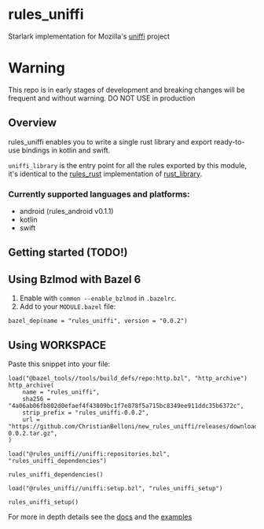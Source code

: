 # rules_uniffi

Starlark implementation for Mozilla's [uniffi]("https://github.com/mozilla/uniffi-rs") project

# Warning
This repo is in early stages of development and breaking changes will be frequent and without warning. DO NOT USE in production

## Overview

rules_uniffi enables you to write a single rust library and export ready-to-use bindings in kotlin and swift.

```uniffi_library``` is the entry point for all the rules exported by this module,<br>
it's identical to the [rules_rust](https://github.com/bazelbuild/rules_rust) implementation of [rust_library](https://bazelbuild.github.io/rules_rust/rust.html#rust_library).

### Currently supported languages and platforms:
 - android (rules_android v0.1.1)
 - kotlin
 - swift

## Getting started (TODO!)

## Using Bzlmod with Bazel 6

1. Enable with `common --enable_bzlmod` in `.bazelrc`.
2. Add to your `MODULE.bazel` file:

```starlark
bazel_dep(name = "rules_uniffi", version = "0.0.2")
```

## Using WORKSPACE

Paste this snippet into your  file:

```starlark
load("@bazel_tools//tools/build_defs/repo:http.bzl", "http_archive")
http_archive(
    name = "rules_uniffi",
    sha256 = "4a06ab06fb802d0efaef4f43809bc1f7e878f5a715bc8349ee911ddc35b6372c",
    strip_prefix = "rules_uniffi-0.0.2",
    url = "https://github.com/ChristianBelloni/new_rules_uniffi/releases/download/0.0.2/rules_uniffi-0.0.2.tar.gz",
)

load("@rules_uniffi//uniffi:repositories.bzl", "rules_uniffi_dependencies")

rules_uniffi_dependencies()

load("@rules_uniffi//uniffi:setup.bzl", "rules_uniffi_setup")

rules_uniffi_setup()
```

For more in depth details see the [docs](docs/rules_uniffi.md) and the [examples](examples/)
